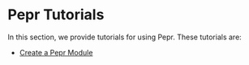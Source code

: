 # Pepr Tutorials

In this section, we provide tutorials for using Pepr. These tutorials are:

- [Create a Pepr Module](../40_pepr-tutorials/10_create-pepr-module.md)
